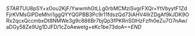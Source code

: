 $START$UU8pSY+xOou2KjF/YwwmhGtLLg0rbMCMziSvgrFXQr+YtVbyytF1ZdFjrKVMsGlPDeMhri1ggQYYQGPBB3Pc9r11fdszQd73iAHV4IlrZDgAf9kJDK9ORx2qcxQccmbxDt8NMWe3g9c886Br7bjQp3fPKRnS0lHzFzfh0eZu7O7nAw/aDGy58Ze9Ug1DJFD/1cZoAewetg+eKc1be73doA==$END$